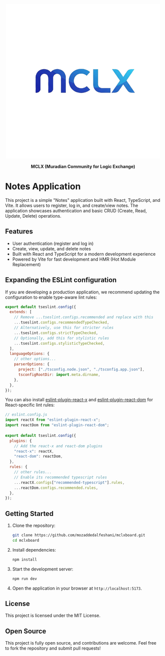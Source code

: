 <p align="center">
  <img src="./client/public/mclx500.png" alt="Project Icon">
</p>

<p align="center">
  <strong>MCLX (Muradian Community for Logic Exchange)</strong>
</p>

# Notes Application

This project is a simple "Notes" application built with React, TypeScript, and Vite. It allows users to register, log in, and create/view notes. The application showcases authentication and basic CRUD (Create, Read, Update, Delete) operations.

## Features

- User authentication (register and log in)
- Create, view, update, and delete notes
- Built with React and TypeScript for a modern development experience
- Powered by Vite for fast development and HMR (Hot Module Replacement)

## Expanding the ESLint configuration

If you are developing a production application, we recommend updating the configuration to enable type-aware lint rules:

```js
export default tseslint.config({
  extends: [
    // Remove ...tseslint.configs.recommended and replace with this
    ...tseslint.configs.recommendedTypeChecked,
    // Alternatively, use this for stricter rules
    ...tseslint.configs.strictTypeChecked,
    // Optionally, add this for stylistic rules
    ...tseslint.configs.stylisticTypeChecked,
  ],
  languageOptions: {
    // other options...
    parserOptions: {
      project: ["./tsconfig.node.json", "./tsconfig.app.json"],
      tsconfigRootDir: import.meta.dirname,
    },
  },
});
```

You can also install [eslint-plugin-react-x](https://github.com/Rel1cx/eslint-react/tree/main/packages/plugins/eslint-plugin-react-x) and [eslint-plugin-react-dom](https://github.com/Rel1cx/eslint-react/tree/main/packages/plugins/eslint-plugin-react-dom) for React-specific lint rules:

```js
// eslint.config.js
import reactX from "eslint-plugin-react-x";
import reactDom from "eslint-plugin-react-dom";

export default tseslint.config({
  plugins: {
    // Add the react-x and react-dom plugins
    "react-x": reactX,
    "react-dom": reactDom,
  },
  rules: {
    // other rules...
    // Enable its recommended typescript rules
    ...reactX.configs["recommended-typescript"].rules,
    ...reactDom.configs.recommended.rules,
  },
});
```

## Getting Started

1. Clone the repository:

   ```bash
   git clone https://github.com/mozaddedalfeshani/mclxboard.git
   cd mclxboard
   ```

2. Install dependencies:

   ```bash
   npm install
   ```

3. Start the development server:

   ```bash
   npm run dev
   ```

4. Open the application in your browser at `http://localhost:5173`.

## License

This project is licensed under the MIT License.

## Open Source

This project is fully open source, and contributions are welcome. Feel free to fork the repository and submit pull requests!
